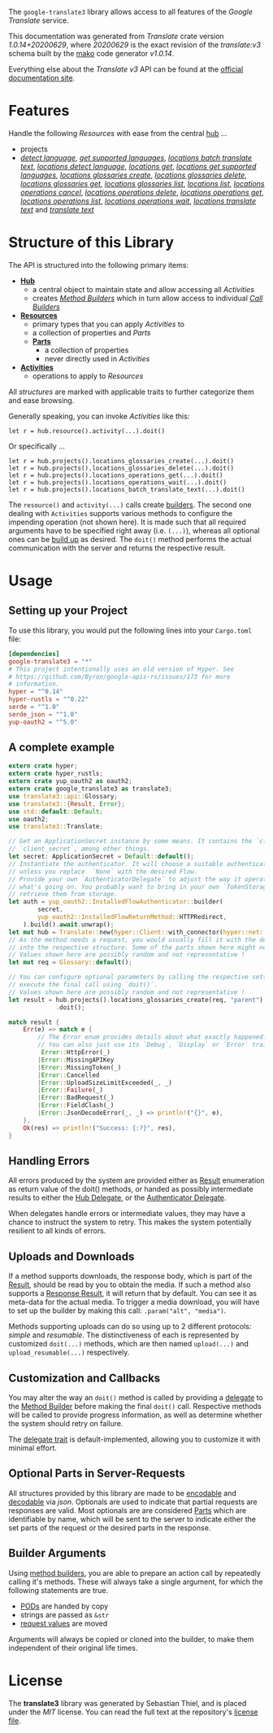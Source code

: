 <!---
DO NOT EDIT !
This file was generated automatically from 'src/mako/api/README.md.mako'
DO NOT EDIT !
-->
The `google-translate3` library allows access to all features of the *Google Translate* service.

This documentation was generated from *Translate* crate version *1.0.14+20200629*, where *20200629* is the exact revision of the *translate:v3* schema built by the [mako](http://www.makotemplates.org/) code generator *v1.0.14*.

Everything else about the *Translate* *v3* API can be found at the
[official documentation site](https://cloud.google.com/translate/docs/quickstarts).
# Features

Handle the following *Resources* with ease from the central [hub](https://docs.rs/google-translate3/1.0.14+20200629/google_translate3/Translate) ... 

* projects
 * [*detect language*](https://docs.rs/google-translate3/1.0.14+20200629/google_translate3/api::ProjectDetectLanguageCall), [*get supported languages*](https://docs.rs/google-translate3/1.0.14+20200629/google_translate3/api::ProjectGetSupportedLanguageCall), [*locations batch translate text*](https://docs.rs/google-translate3/1.0.14+20200629/google_translate3/api::ProjectLocationBatchTranslateTextCall), [*locations detect language*](https://docs.rs/google-translate3/1.0.14+20200629/google_translate3/api::ProjectLocationDetectLanguageCall), [*locations get*](https://docs.rs/google-translate3/1.0.14+20200629/google_translate3/api::ProjectLocationGetCall), [*locations get supported languages*](https://docs.rs/google-translate3/1.0.14+20200629/google_translate3/api::ProjectLocationGetSupportedLanguageCall), [*locations glossaries create*](https://docs.rs/google-translate3/1.0.14+20200629/google_translate3/api::ProjectLocationGlossaryCreateCall), [*locations glossaries delete*](https://docs.rs/google-translate3/1.0.14+20200629/google_translate3/api::ProjectLocationGlossaryDeleteCall), [*locations glossaries get*](https://docs.rs/google-translate3/1.0.14+20200629/google_translate3/api::ProjectLocationGlossaryGetCall), [*locations glossaries list*](https://docs.rs/google-translate3/1.0.14+20200629/google_translate3/api::ProjectLocationGlossaryListCall), [*locations list*](https://docs.rs/google-translate3/1.0.14+20200629/google_translate3/api::ProjectLocationListCall), [*locations operations cancel*](https://docs.rs/google-translate3/1.0.14+20200629/google_translate3/api::ProjectLocationOperationCancelCall), [*locations operations delete*](https://docs.rs/google-translate3/1.0.14+20200629/google_translate3/api::ProjectLocationOperationDeleteCall), [*locations operations get*](https://docs.rs/google-translate3/1.0.14+20200629/google_translate3/api::ProjectLocationOperationGetCall), [*locations operations list*](https://docs.rs/google-translate3/1.0.14+20200629/google_translate3/api::ProjectLocationOperationListCall), [*locations operations wait*](https://docs.rs/google-translate3/1.0.14+20200629/google_translate3/api::ProjectLocationOperationWaitCall), [*locations translate text*](https://docs.rs/google-translate3/1.0.14+20200629/google_translate3/api::ProjectLocationTranslateTextCall) and [*translate text*](https://docs.rs/google-translate3/1.0.14+20200629/google_translate3/api::ProjectTranslateTextCall)




# Structure of this Library

The API is structured into the following primary items:

* **[Hub](https://docs.rs/google-translate3/1.0.14+20200629/google_translate3/Translate)**
    * a central object to maintain state and allow accessing all *Activities*
    * creates [*Method Builders*](https://docs.rs/google-translate3/1.0.14+20200629/google_translate3/client::MethodsBuilder) which in turn
      allow access to individual [*Call Builders*](https://docs.rs/google-translate3/1.0.14+20200629/google_translate3/client::CallBuilder)
* **[Resources](https://docs.rs/google-translate3/1.0.14+20200629/google_translate3/client::Resource)**
    * primary types that you can apply *Activities* to
    * a collection of properties and *Parts*
    * **[Parts](https://docs.rs/google-translate3/1.0.14+20200629/google_translate3/client::Part)**
        * a collection of properties
        * never directly used in *Activities*
* **[Activities](https://docs.rs/google-translate3/1.0.14+20200629/google_translate3/client::CallBuilder)**
    * operations to apply to *Resources*

All *structures* are marked with applicable traits to further categorize them and ease browsing.

Generally speaking, you can invoke *Activities* like this:

```Rust,ignore
let r = hub.resource().activity(...).doit()
```

Or specifically ...

```ignore
let r = hub.projects().locations_glossaries_create(...).doit()
let r = hub.projects().locations_glossaries_delete(...).doit()
let r = hub.projects().locations_operations_get(...).doit()
let r = hub.projects().locations_operations_wait(...).doit()
let r = hub.projects().locations_batch_translate_text(...).doit()
```

The `resource()` and `activity(...)` calls create [builders][builder-pattern]. The second one dealing with `Activities` 
supports various methods to configure the impending operation (not shown here). It is made such that all required arguments have to be 
specified right away (i.e. `(...)`), whereas all optional ones can be [build up][builder-pattern] as desired.
The `doit()` method performs the actual communication with the server and returns the respective result.

# Usage

## Setting up your Project

To use this library, you would put the following lines into your `Cargo.toml` file:

```toml
[dependencies]
google-translate3 = "*"
# This project intentionally uses an old version of Hyper. See
# https://github.com/Byron/google-apis-rs/issues/173 for more
# information.
hyper = "^0.14"
hyper-rustls = "^0.22"
serde = "^1.0"
serde_json = "^1.0"
yup-oauth2 = "^5.0"
```

## A complete example

```Rust
extern crate hyper;
extern crate hyper_rustls;
extern crate yup_oauth2 as oauth2;
extern crate google_translate3 as translate3;
use translate3::api::Glossary;
use translate3::{Result, Error};
use std::default::Default;
use oauth2;
use translate3::Translate;

// Get an ApplicationSecret instance by some means. It contains the `client_id` and 
// `client_secret`, among other things.
let secret: ApplicationSecret = Default::default();
// Instantiate the authenticator. It will choose a suitable authentication flow for you, 
// unless you replace  `None` with the desired Flow.
// Provide your own `AuthenticatorDelegate` to adjust the way it operates and get feedback about 
// what's going on. You probably want to bring in your own `TokenStorage` to persist tokens and
// retrieve them from storage.
let auth = yup_oauth2::InstalledFlowAuthenticator::builder(
        secret,
        yup_oauth2::InstalledFlowReturnMethod::HTTPRedirect,
    ).build().await.unwrap();
let mut hub = Translate::new(hyper::Client::with_connector(hyper::net::HttpsConnector::new(hyper_rustls::TlsClient::new())), auth);
// As the method needs a request, you would usually fill it with the desired information
// into the respective structure. Some of the parts shown here might not be applicable !
// Values shown here are possibly random and not representative !
let mut req = Glossary::default();

// You can configure optional parameters by calling the respective setters at will, and
// execute the final call using `doit()`.
// Values shown here are possibly random and not representative !
let result = hub.projects().locations_glossaries_create(req, "parent")
             .doit();

match result {
    Err(e) => match e {
        // The Error enum provides details about what exactly happened.
        // You can also just use its `Debug`, `Display` or `Error` traits
         Error::HttpError(_)
        |Error::MissingAPIKey
        |Error::MissingToken(_)
        |Error::Cancelled
        |Error::UploadSizeLimitExceeded(_, _)
        |Error::Failure(_)
        |Error::BadRequest(_)
        |Error::FieldClash(_)
        |Error::JsonDecodeError(_, _) => println!("{}", e),
    },
    Ok(res) => println!("Success: {:?}", res),
}

```
## Handling Errors

All errors produced by the system are provided either as [Result](https://docs.rs/google-translate3/1.0.14+20200629/google_translate3/client::Result) enumeration as return value of
the doit() methods, or handed as possibly intermediate results to either the 
[Hub Delegate](https://docs.rs/google-translate3/1.0.14+20200629/google_translate3/client::Delegate), or the [Authenticator Delegate](https://docs.rs/yup-oauth2/*/yup_oauth2/trait.AuthenticatorDelegate.html).

When delegates handle errors or intermediate values, they may have a chance to instruct the system to retry. This 
makes the system potentially resilient to all kinds of errors.

## Uploads and Downloads
If a method supports downloads, the response body, which is part of the [Result](https://docs.rs/google-translate3/1.0.14+20200629/google_translate3/client::Result), should be
read by you to obtain the media.
If such a method also supports a [Response Result](https://docs.rs/google-translate3/1.0.14+20200629/google_translate3/client::ResponseResult), it will return that by default.
You can see it as meta-data for the actual media. To trigger a media download, you will have to set up the builder by making
this call: `.param("alt", "media")`.

Methods supporting uploads can do so using up to 2 different protocols: 
*simple* and *resumable*. The distinctiveness of each is represented by customized 
`doit(...)` methods, which are then named `upload(...)` and `upload_resumable(...)` respectively.

## Customization and Callbacks

You may alter the way an `doit()` method is called by providing a [delegate](https://docs.rs/google-translate3/1.0.14+20200629/google_translate3/client::Delegate) to the 
[Method Builder](https://docs.rs/google-translate3/1.0.14+20200629/google_translate3/client::CallBuilder) before making the final `doit()` call. 
Respective methods will be called to provide progress information, as well as determine whether the system should 
retry on failure.

The [delegate trait](https://docs.rs/google-translate3/1.0.14+20200629/google_translate3/client::Delegate) is default-implemented, allowing you to customize it with minimal effort.

## Optional Parts in Server-Requests

All structures provided by this library are made to be [encodable](https://docs.rs/google-translate3/1.0.14+20200629/google_translate3/client::RequestValue) and 
[decodable](https://docs.rs/google-translate3/1.0.14+20200629/google_translate3/client::ResponseResult) via *json*. Optionals are used to indicate that partial requests are responses 
are valid.
Most optionals are are considered [Parts](https://docs.rs/google-translate3/1.0.14+20200629/google_translate3/client::Part) which are identifiable by name, which will be sent to 
the server to indicate either the set parts of the request or the desired parts in the response.

## Builder Arguments

Using [method builders](https://docs.rs/google-translate3/1.0.14+20200629/google_translate3/client::CallBuilder), you are able to prepare an action call by repeatedly calling it's methods.
These will always take a single argument, for which the following statements are true.

* [PODs][wiki-pod] are handed by copy
* strings are passed as `&str`
* [request values](https://docs.rs/google-translate3/1.0.14+20200629/google_translate3/client::RequestValue) are moved

Arguments will always be copied or cloned into the builder, to make them independent of their original life times.

[wiki-pod]: http://en.wikipedia.org/wiki/Plain_old_data_structure
[builder-pattern]: http://en.wikipedia.org/wiki/Builder_pattern
[google-go-api]: https://github.com/google/google-api-go-client

# License
The **translate3** library was generated by Sebastian Thiel, and is placed 
under the *MIT* license.
You can read the full text at the repository's [license file][repo-license].

[repo-license]: https://github.com/Byron/google-apis-rsblob/master/LICENSE.md
